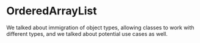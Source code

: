 # OrderedArrayList
We talked about immigration of object types, allowing classes to work with different types, and we talked about potential use cases as well.
